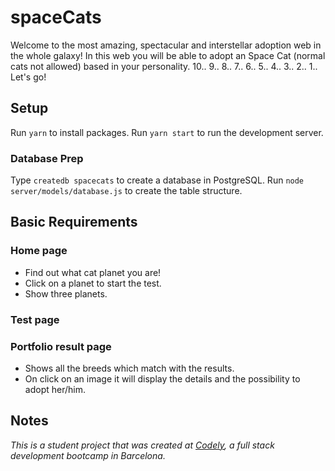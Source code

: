 # spaceCats

Welcome to the most amazing, spectacular and interstellar adoption web in the whole galaxy! In this web you will be able to adopt an Space Cat (normal cats not allowed) based in your personality.
10.. 9.. 8.. 7.. 6.. 5.. 4.. 3.. 2.. 1.. Let's go!


## Setup
Run `yarn` to install packages.
Run `yarn start` to run the development server.

### Database Prep
Type `createdb spacecats` to create a database in PostgreSQL.
Run `node server/models/database.js` to create the table structure.

## Basic Requirements

### Home page
  - Find out what cat planet you are!
  - Click on a planet to start the test.
  - Show three planets.

### Test page

### Portfolio result page
  - Shows all the breeds which match with the results.
  - On click on an image it will display the details and the possibility to adopt her/him.

## Notes
_This is a student project that was created at [Codely](http://codely.tech), a full stack development bootcamp in Barcelona._